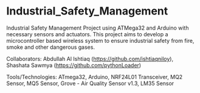 # Industrial_Safety_Management
Industrial Safety Management Project using ATMega32 and Arduino with necessary sensors and actuators. This project aims to develop a microcontroller based wireless system to ensure industrial safety from fire, smoke and other dangerous gases.

Collaborators: Abdullah Al Ishtiaq (https://github.com/ishtiaqniloy), Shashata Sawmya (https://github.com/pythonLoader)

Tools/Technologies: ATmega32, Arduino, NRF24L01 Transceiver, MQ2 Sensor, MQ5 Sensor, Grove - Air Quality Sensor v1.3, LM35 Sensor
